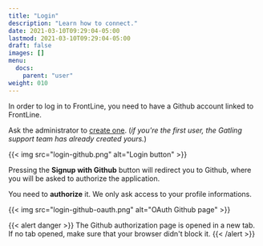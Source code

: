 ```yaml
---
title: "Login"
description: "Learn how to connect."
date: 2021-03-10T09:29:04-05:00
lastmod: 2021-03-10T09:29:04-05:00
draft: false
images: []
menu:
  docs:
    parent: "user"
weight: 010
---
```


In order to log in to FrontLine, you need to have a Github account linked to FrontLine.

Ask the administrator to [create one](/docs/admin/users/#administration).
(*if you're the first user, the Gatling support team has already created yours.*)

{{< img src="login-github.png" alt="Login button" >}}

Pressing the **Signup with Github** button will redirect you to Github, where you will be asked to authorize the application.

You need to **authorize** it. We only ask access to your profile informations.

{{< img src="login-github-oauth.png" alt="OAuth Github page"  >}}

{{< alert danger >}}
The Github authorization page is opened in a new tab. If no tab opened, make sure that your browser didn't block it.
{{< /alert >}}
